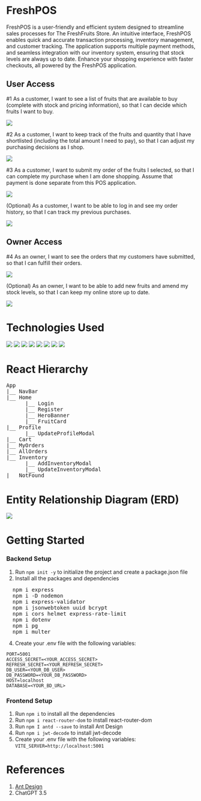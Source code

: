 # FreshPOS

FreshPOS is a user-friendly and efficient system designed to streamline sales processes for The FreshFruits Store. An intuitive interface, FreshPOS enables quick and accurate transaction processing, inventory management, and customer tracking. The application supports multiple payment methods, and seamless integration with our inventory system, ensuring that stock levels are always up to date. Enhance your shopping experience with faster checkouts, all powered by the FreshPOS application.

## User Access

#1 As a customer, I want to see a list of fruits that are available to buy (complete with stock and pricing information), so that I can decide which fruits I want to buy.

<img src="./frontend/public/home_v2.png">


#2 As a customer, I want to keep track of the fruits and quantity that I have shortlisted (including the total amount I need to pay), so that I can adjust my purchasing decisions as I shop.

<img src="./frontend/public/addToCart2.gif">


#3 As a customer, I want to submit my order of the fruits I selected, so that I can complete my purchase when I am done shopping. Assume that payment is done separate from this POS application.

<img src="./frontend/public/submitOrders2.gif">

(Optional) As a customer, I want to be able to log in and see my order history, so that I can track my previous purchases.

<img src="./frontend/public/orderHistory2.png">

## Owner Access

#4 As an owner, I want to see the orders that my customers have submitted, so that I can fulfill their orders.

<img src="./frontend/public/acceptOrder2.gif">

(Optional) As an owner, I want to be able to add new fruits and amend my stock levels, so that I can keep my online store up to date.

<img src="./frontend/public/addInventory2.gif">


# Technologies Used
<img src="./frontend/public/postgresql.png"> <img src="./frontend/public/express.png"> <img src="./frontend/public/react.png"> <img src="./frontend/public/nodejs.png">
<img src="./frontend/public/css.png">
<img src="./frontend/public/html5.png">
<img src="./frontend/public/npm.png">
<img src="./frontend/public/antd.png">

# React Hierarchy
<pre>
App
|__ NavBar      
|__ Home
      |__ Login
      |__ Register
      |__ HeroBanner
      |__ FruitCard
|__ Profile
      |__ UpdateProfileModal
|__ Cart
|__ MyOrders
|__ AllOrders
|__ Inventory
      |__ AddInventoryModal
      |__ UpdateInventoryModal
|__ NotFound
</pre>

# Entity Relationship Diagram (ERD)

<img src="./frontend/public/erd.jpeg">

# Getting Started

### Backend Setup

1. Run `npm init -y` to initialize the project and create a package.json file
2. Install all the packages and dependencies <br />
<pre>
  npm i express
  npm i -D nodemon
  npm i express-validator 
  npm i jsonwebtoken uuid bcrypt 
  npm i cors helmet express-rate-limit
  npm i dotenv
  npm i pg
  npm i multer
</pre>
4. Create your .env file with the following variables:
```
PORT=5001
ACCESS_SECRET=<YOUR_ACCESS_SECRET>
REFRESH_SECRET=<YOUR_REFRESH_SECRET>
DB_USER=<YOUR_DB_USER>
DB_PASSWORD=<YOUR_DB_PASSWORD>
HOST=localhost
DATABASE=<YOUR_BD_URL>
```

### Frontend Setup

1. Run `npm i` to install all the dependencies
2. Run `npm i react-router-dom` to install react-router-dom
3. Run `npm I antd --save` to install Ant Design
4. Run `npm i jwt-decode` to install jwt-decode
5. Create your .env file with the following variables:
`VITE_SERVER=http://localhost:5001`


# References
1. [Ant Design](https://ant.design/components/overview/)
2. ChatGPT 3.5
